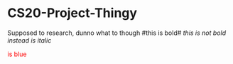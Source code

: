 # CS20-Project-Thingy
Supposed to research, dunno what to though
#this is bold#
_this is not bold instead is italic_
<p style="color:red;">is blue</p>
